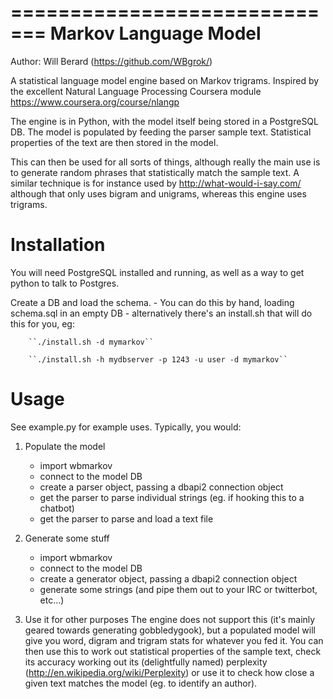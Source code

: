 =============================
 Markov Language Model
=============================
Author: Will Berard (https://github.com/WBgrok/)

A statistical language model engine based on Markov trigrams.
Inspired by the excellent Natural Language Processing Coursera module
https://www.coursera.org/course/nlangp

The engine is in Python, with the model itself being stored in a PostgreSQL DB.
The model is populated by feeding the parser sample text. Statistical properties
of the text are then stored in the model.

This can then be used for all sorts of things, although really the main use is to
generate random phrases that statistically match the sample text.
A similar technique is for instance used by http://what-would-i-say.com/ although
that only uses bigram and unigrams, whereas this engine uses trigrams.

Installation
============

You will need PostgreSQL installed and running, as well as a way to get python to talk to Postgres.

Create a DB and load the schema.
	- You can do this by hand, loading schema.sql in an empty DB
	- alternatively there's an install.sh that will do this for you, eg:

		``./install.sh -d mymarkov``

		``./install.sh -h mydbserver -p 1243 -u user -d mymarkov``

Usage
=====

See example.py for example uses. Typically, you would:

1) Populate the model
	- import wbmarkov
	- connect to the model DB
	- create a parser object, passing a dbapi2 connection object
	- get the parser to parse individual strings (eg. if hooking this to a chatbot)
	- get the parser to parse and load a text file

2) Generate some stuff
	- import wbmarkov
	- connect to the model DB
	- create a generator object, passing a dbapi2 connection object
	- generate some strings (and pipe them out to your IRC or twitterbot, etc...)

3) Use it for other purposes
	The engine does not support this (it's mainly geared towards generating gobbledygook),
	but a populated model will give you word, digram and trigram stats for whatever you fed it.
	You can then use this to work out statistical properties of the sample text, check its accuracy
	working out its (delightfully named) perplexity (http://en.wikipedia.org/wiki/Perplexity) or use
	it to check how close a given text matches the model (eg. to identify an author).
